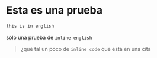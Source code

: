 # Esta es una prueba

```txt
this is in english
```

sólo una prueba de `inline english`

> ¿qué tal un poco de `inline code` que está en una cita
